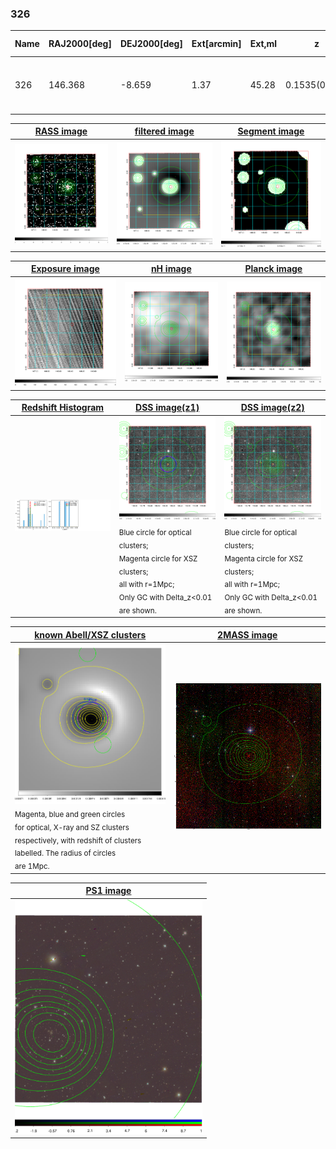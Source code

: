 <div STYLE="page-break-after: always;"></div>

### 326

|Name|RAJ2000[deg]|DEJ2000[deg] |Ext[arcmin]| Ext,ml | z | z_src| C|GC(XSZ,Delta_z<0.01)| GC(OPT,Delta_z<0.01)|GC| R_sig[arcmin] | R500[arcmin] | R500[Mpc]| CRsig[c/s] | CR500[c/s] |L500[1E44 erg/s]|F500[1E-12 erg/s/cm^2]| M500[1E14 Msun]|Tx[keV]|Cnt_sig|Beta|Rc[arcmin]|Comment|Alias|
|---|---|---|---|---|---|------|---|--------|---------|----------|---|---|---|---|---|---|---|---|---|---|---|---|---|---|
|326| 146.368| -8.659| 1.37| 45.28| 0.1535(0.000)| z_xsz| B| MCXC, PSZ2, Tar| A, N, W| A, MCXC, N, PSZ2, Tar, W| 14.650| 6.383| 1.021| 0.185(0.032)| 0.170(0.029)| 2.096(0.139)| 3.275(0.218)| 3.51(0.11)| 4.88(0.10)| 100.4| 0.940(-0.075+0.044)| 3.150(-0.364+0.304)| -| k091|

|[RASS image](../image/326/326_img.pdf)|[filtered image](../image/326/326_fil.pdf)|[Segment image](../image/326/326_seg.pdf)|
|-------------------|--------------------|-------------------|
| <img src="../image/326/326_img.png" width="300">  | <img src="../image/326/326_fil.png" width="300">   | <img src="../image/326/326_seg.png" width="300">  |

|[Exposure image](../image/326/326_mex.pdf)| [nH image](../image/326/326_nh.pdf)| [Planck image](../image/326/326_p.pdf)|
|-------------------|--------------------|-------------------|
|<img src="../image/326/326_mex.png" width="300">   | <img src="../image/326/326_nh.png" width="300">    | <img src="../image/326/326_p.png" width="300"> |

|[Redshift Histogram](../image/326/326_zg.pdf) | [DSS image(z1)](../image/326/326_dss_z1.pdf)      |  [DSS image(z2)](../image/326/326_dss_z2.pdf)    |
|-------------------|--------------------|-------------------|
|<img src="../image/326/326_zg.png" width="300"> |<img src="../image/326/326_dss_z1.png" width="300"> <sub><br>Blue circle for optical clusters; <br>Magenta circle for XSZ clusters; <br>all with r=1Mpc; <br>Only GC with Delta_z<0.01 are shown. </sub>| <img src="../image/326/326_dss_z2.png" width="300"><sub><br>Blue circle for optical clusters; <br>Magenta circle for XSZ clusters; <br>all with r=1Mpc; <br>Only GC with Delta_z<0.01 are shown. </sub> |

|[known Abell/XSZ clusters](../image/326/326_gc.pdf) | [2MASS image](../image/326/326_2mass.pdf)      |
|-------------------|-------------------|
|<img src=../image/326/326_gc.png width="300"> <br><sub>Magenta, blue and green circles <br>for optical, X-ray and SZ clusters <br>respectively, with redshift of clusters <br>labelled. The radius of circles <br>are 1Mpc.</sub>|<img src="../image/326/326_2mass.png" width="300">  |

|[PS1 image](../image/326/326_ps1.pdf)            |
|-------------------|
| <img src="../image/326/326_ps1.pdf" width="300">  |

